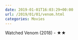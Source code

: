 ```yaml
---
date: 2019-01-01T16:03:29+00:00
url: /2019/01/01/venom.html
categories: Movies
---
```

Watched Venom (2018) - ★★




